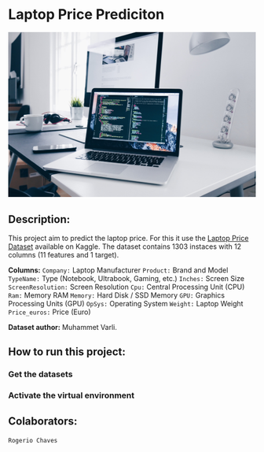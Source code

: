 # Laptop Price Prediciton

![Laptop Price Prediciton](/imgs/laptop-homepage.jpg "Laptop Price Prediciton")

## Description:

This project aim to predict the laptop price. For this it use the [Laptop Price Dataset](https://www.kaggle.com/datasets/muhammetvarl/laptop-price) available on Kaggle. The dataset contains 1303 instaces with 12 columns (11 features and 1 target).

**Columns:**
`Company:` Laptop Manufacturer
`Product:` Brand and Model
`TypeName:` Type (Notebook, Ultrabook, Gaming, etc.)
`Inches:` Screen Size
`ScreenResolution:` Screen Resolution
`Cpu:` Central Processing Unit (CPU)
`Ram:` Memory RAM
`Memory:` Hard Disk / SSD Memory
`GPU:` Graphics Processing Units (GPU)
`OpSys:` Operating System
`Weight:` Laptop Weight
`Price_euros:` Price (Euro)

**Dataset author:** Muhammet Varli.

## How to run this project:

### Get the datasets

### Activate the virtual environment


## Colaborators:

`Rogerio Chaves`
